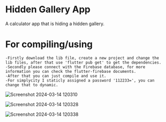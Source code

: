 # Hidden Gallery App 

A calculator app that is hiding a hidden gallery.

# For compiling/using
    -Firstly download the lib file, create a new project and change the lib files, after that use 'flutter pub get' to get the dependencies. 
    -Secondly please connect with the Firebase database, for more information you can check the flutter-firebase documents.
    -After that you can just compile and use it.
    -For simplycity I staticly assigned a password '112233=', you can change that to dynamic.
    

![Screenshot 2024-03-14 120310](https://github.com/Feel02/HiddenGalleryApp/assets/115135140/6ba182b2-3582-4ed1-8e72-ef6d3006013c)

![Screenshot 2024-03-14 120328](https://github.com/Feel02/HiddenGalleryApp/assets/115135140/e0a376fe-9a16-4be2-b267-9499aa085ce4)

![Screenshot 2024-03-14 120338](https://github.com/Feel02/HiddenGalleryApp/assets/115135140/629379a6-53d5-4fbb-8ba7-fc85276cb784)

